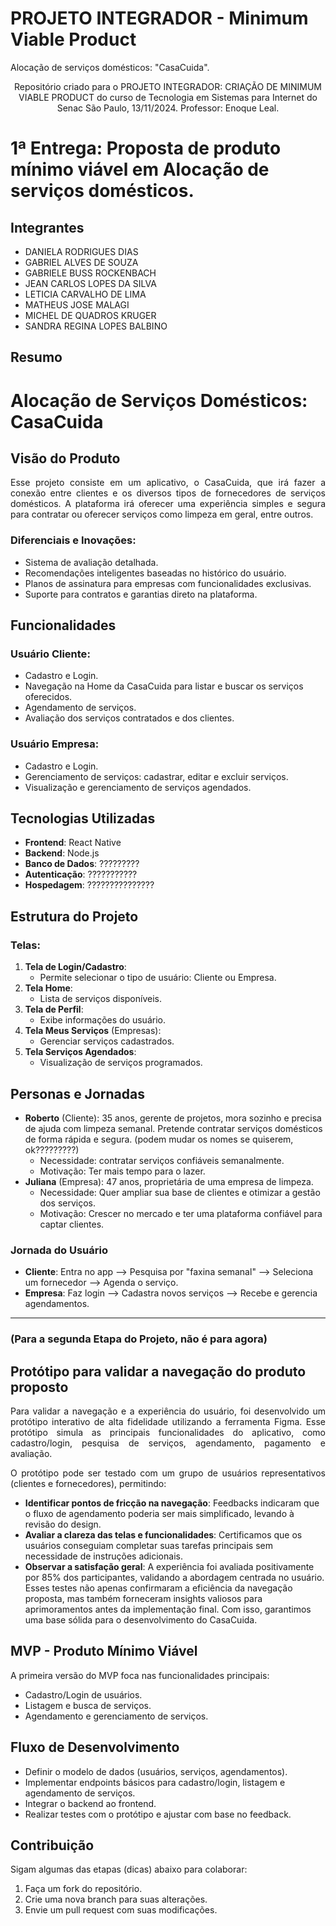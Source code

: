 # PROJETO INTEGRADOR - Minimum Viable Product
Alocação de serviços domésticos: "CasaCuida".

<p align="center">Repositório criado para o PROJETO INTEGRADOR: CRIAÇÃO DE MINIMUM VIABLE PRODUCT do curso de Tecnologia em Sistemas para Internet do Senac São Paulo, 13/11/2024. Professor: Enoque Leal.</p>

# 1ª Entrega: Proposta de produto mínimo viável em Alocação de serviços domésticos.

## Integrantes 
<ul>
    <li>DANIELA RODRIGUES DIAS</li>
    <li>GABRIEL ALVES DE SOUZA</li>
    <li>GABRIELE BUSS ROCKENBACH</li>
    <li>JEAN CARLOS LOPES DA SILVA</li>
    <li>LETICIA CARVALHO DE LIMA</li>
    <li>MATHEUS JOSE MALAGI</li>
    <li>MICHEL DE QUADROS KRUGER</li>
    <li>SANDRA REGINA LOPES BALBINO</li>
</ul>

## Resumo

# Alocação de Serviços Domésticos: CasaCuida

## Visão do Produto
<p align="justify">Esse projeto consiste em um aplicativo, o CasaCuida, que irá fazer a conexão entre clientes e os diversos tipos de fornecedores de serviços domésticos. A plataforma irá oferecer uma experiência simples e segura para contratar ou oferecer serviços como limpeza em geral, entre outros.</p>

### **Diferenciais e Inovações**:
- Sistema de avaliação detalhada.
- Recomendações inteligentes baseadas no histórico do usuário.
- Planos de assinatura para empresas com funcionalidades exclusivas.
- Suporte para contratos e garantias direto na plataforma.

## Funcionalidades
### **Usuário Cliente**:
- Cadastro e Login.
- Navegação na Home da CasaCuida para listar e buscar os serviços oferecidos.
- Agendamento de serviços.
- Avaliação dos serviços contratados e dos clientes.

### **Usuário Empresa**:
- Cadastro e Login.
- Gerenciamento de serviços: cadastrar, editar e excluir serviços.
- Visualização e gerenciamento de serviços agendados.

## Tecnologias Utilizadas
- **Frontend**: React Native
- **Backend**: Node.js
- **Banco de Dados**: ?????????
- **Autenticação**: ???????????
- **Hospedagem**: ???????????????

## Estrutura do Projeto
### Telas:
1. **Tela de Login/Cadastro**:
   - Permite selecionar o tipo de usuário: Cliente ou Empresa.
2. **Tela Home**:
   - Lista de serviços disponíveis.
3. **Tela de Perfil**:
   - Exibe informações do usuário.
4. **Tela Meus Serviços** (Empresas):
   - Gerenciar serviços cadastrados.
5. **Tela Serviços Agendados**:
   - Visualização de serviços programados.

## Personas e Jornadas
- **Roberto** (Cliente): 35 anos, gerente de projetos, mora sozinho e precisa de ajuda com limpeza semanal. Pretende contratar serviços domésticos de forma rápida e segura. (podem mudar os nomes se quiserem, ok?????????)
    - Necessidade: contratar serviços confiáveis semanalmente.
    - Motivação: Ter mais tempo para o lazer.
- **Juliana** (Empresa): 47 anos, proprietária de uma empresa de limpeza.
    - Necessidade: Quer ampliar sua base de clientes e otimizar a gestão dos serviços.
    - Motivação: Crescer no mercado e ter uma plataforma confiável para captar clientes.

### Jornada do Usuário
- **Cliente**: Entra no app --> Pesquisa por "faxina semanal" --> Seleciona um fornecedor --> Agenda o serviço.
- **Empresa**: Faz login --> Cadastra novos serviços --> Recebe e gerencia agendamentos.







______________________________________________________________________________________________________________________________________________________

### (Para a segunda Etapa do Projeto, não é para agora)

## Protótipo para validar a navegação do produto proposto

<p align="justify">Para validar a navegação e a experiência do usuário, foi desenvolvido um protótipo interativo de alta fidelidade utilizando a ferramenta Figma.
Esse protótipo simula as principais funcionalidades do aplicativo, como cadastro/login, pesquisa de serviços, agendamento, pagamento e avaliação.</p>
<p align="justify">O protótipo pode ser testado com um grupo de usuários representativos (clientes e fornecedores), permitindo:

- **Identificar pontos de fricção na navegação**: Feedbacks indicaram que o fluxo de agendamento poderia ser mais simplificado, levando à revisão do design.
- **Avaliar a clareza das telas e funcionalidades**: Certificamos que os usuários conseguiam completar suas tarefas principais sem necessidade de instruções adicionais.
- **Observar a satisfação geral**: A experiência foi avaliada positivamente por 85% dos participantes, validando a abordagem centrada no usuário.
Esses testes não apenas confirmaram a eficiência da navegação proposta, mas também forneceram insights valiosos para aprimoramentos antes da implementação final. Com isso, garantimos uma base sólida para o desenvolvimento do CasaCuida.</p>

## MVP - Produto Mínimo Viável
A primeira versão do MVP foca nas funcionalidades principais:
- Cadastro/Login de usuários.
- Listagem e busca de serviços.
- Agendamento e gerenciamento de serviços.

## Fluxo de Desenvolvimento
- Definir o modelo de dados (usuários, serviços, agendamentos).
- Implementar endpoints básicos para cadastro/login, listagem e agendamento de serviços.
- Integrar o backend ao frontend.
- Realizar testes com o protótipo e ajustar com base no feedback.




## Contribuição
Sigam algumas das etapas (dicas) abaixo para colaborar:
1. Faça um fork do repositório.
2. Crie uma nova branch para suas alterações.
3. Envie um pull request com suas modificações.
